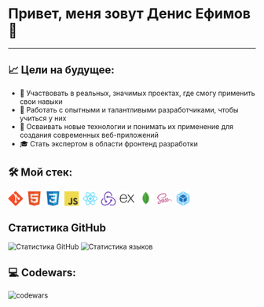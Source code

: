 # Привет, меня зовут Денис Ефимов 👋

---

## 📈 Цели на будущее:

- 💼 Участвовать в реальных, значимых проектах, где смогу применить свои навыки
- 🤝 Работать с опытными и талантливыми разработчиками, чтобы учиться у них
- 🚀 Осваивать новые технологии и понимать их применение для создания современных веб-приложений
- 🎓 Стать экспертом в области фронтенд разработки

## 🛠️ Мой стек:

<div>
  <img src="https://github.com/devicons/devicon/blob/master/icons/git/git-original.svg" title="git" alt="git" width="30" height="30"/>&nbsp
  <img src="https://github.com/devicons/devicon/blob/master/icons/html5/html5-original.svg" title="html5" alt="html5" width="30" height="30"/>&nbsp
  <img src="https://github.com/devicons/devicon/blob/master/icons/css3/css3-original.svg" title="css" alt="css" width="30" height="30"/>&nbsp
  <img src="https://github.com/devicons/devicon/blob/master/icons/javascript/javascript-original.svg" title="javascript" alt="javascript" width="30" height="30"/>&nbsp
  <img src="https://github.com/devicons/devicon/blob/master/icons/react/react-original.svg" title="reactjs" alt="reactjs" width="30" height="30"/>&nbsp
  <img src="https://github.com/devicons/devicon/blob/master/icons/redux/redux-original.svg" title="redux" alt="redux" width="30" height="30"/>&nbsp;
  <img src="https://github.com/devicons/devicon/blob/master/icons/express/express-original.svg" title="express" alt="express" width="30" height="30"/>&nbsp
  <img src="https://github.com/devicons/devicon/blob/master/icons/mongodb/mongodb-original.svg" title="mongodb" alt="mongodb" width="30" height="30"/>&nbsp
  <img src="https://github.com/devicons/devicon/blob/master/icons/sass/sass-original.svg" title="sass/scss" alt="sass/scss" width="30" height="30"/>&nbsp;
  <img src="https://github.com/devicons/devicon/blob/master/icons/webpack/webpack-original.svg" title="webpack" alt="webpack" width="30" height="30"/>&nbsp;
</div>

## Статистика GitHub
![Статистика GitHub](https://github-readme-stats.vercel.app/api?username=defimov9&show_icons=true&hide_title=true&count_private=true&hide=prs&theme=radical)
![Статистика языков](https://github-readme-stats.vercel.app/api/top-langs/?username=defimov9&layout=compact&theme=radical)
## 💻 Codewars:

![codewars](https://www.codewars.com/users/densa322/badges/large)
